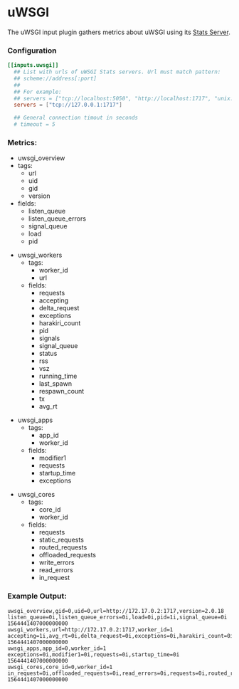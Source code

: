 # uWSGI

The uWSGI input plugin gathers metrics about uWSGI using its [Stats Server](https://uwsgi-docs.readthedocs.io/en/latest/StatsServer.html).

### Configuration

```toml
[[inputs.uwsgi]]
  ## List with urls of uWSGI Stats servers. Url must match pattern:
  ## scheme://address[:port]
  ##
  ## For example:
  ## servers = ["tcp://localhost:5050", "http://localhost:1717", "unix:///tmp/statsock"]
  servers = ["tcp://127.0.0.1:1717"]

  ## General connection timout in seconds
  # timeout = 5
```


### Metrics:

 - uwsgi_overview
  - tags:
    - url
    - uid
    - gid
    - version
  - fields:
    - listen_queue
    - listen_queue_errors
    - signal_queue
    - load
    - pid

+ uwsgi_workers
  - tags:
    - worker_id
    - url
  - fields:
    - requests
    - accepting
    - delta_request
    - exceptions
    - harakiri_count
    - pid
    - signals
    - signal_queue
    - status
    - rss
    - vsz
    - running_time
    - last_spawn
    - respawn_count
    - tx
    - avg_rt

- uwsgi_apps
  - tags:
    - app_id
    - worker_id
  - fields:
    - modifier1
    - requests
    - startup_time
    - exceptions

+ uwsgi_cores
  - tags:
    - core_id
    - worker_id
  - fields:
    - requests
    - static_requests
    - routed_requests
    - offloaded_requests
    - write_errors
    - read_errors
    - in_request 


### Example Output:

```
uwsgi_overview,gid=0,uid=0,url=http://172.17.0.2:1717,version=2.0.18 listen_queue=0i,listen_queue_errors=0i,load=0i,pid=1i,signal_queue=0i 1564441407000000000
uwsgi_workers,url=http://172.17.0.2:1717,worker_id=1 accepting=1i,avg_rt=0i,delta_request=0i,exceptions=0i,harakiri_count=0i,last_spawn=1564441202i,pid=6i,requests=0i,respawn_count=1i,rss=0i,running_time=0i,signal_queue=0i,signals=0i,status="idle",tx=0i,vsz=0i 1564441407000000000
uwsgi_apps,app_id=0,worker_id=1 exceptions=0i,modifier1=0i,requests=0i,startup_time=0i 1564441407000000000
uwsgi_cores,core_id=0,worker_id=1 in_request=0i,offloaded_requests=0i,read_errors=0i,requests=0i,routed_requests=0i,static_requests=0i,write_errors=0i 1564441407000000000
```

